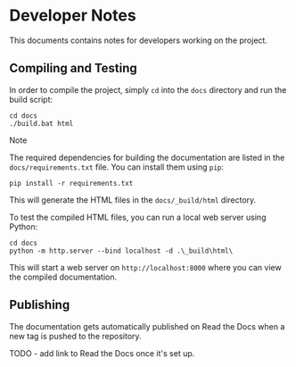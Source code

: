 # Developer Notes
This documents contains notes for developers working on the project.

## Compiling and Testing

In order to compile the project, simply `cd` into the `docs` directory and run the build script:

```
cd docs
./build.bat html
```

> [!NOTE]
> The required dependencies for building the documentation are listed in the `docs/requirements.txt` file. You can install them using `pip`:
> ```
> pip install -r requirements.txt
> ```

This will generate the HTML files in the `docs/_build/html` directory.

To test the compiled HTML files, you can run a local web server using Python:

```
cd docs
python -m http.server --bind localhost -d .\_build\html\
```

This will start a web server on `http://localhost:8000` where you can view the compiled documentation.

## Publishing

The documentation gets automatically published on Read the Docs when a new tag is pushed to the repository.

TODO - add link to Read the Docs once it's set up.
